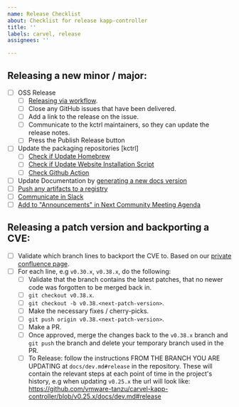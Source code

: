 ```yaml
---
name: Release Checklist
about: Checklist for release kapp-controller
title: ''
labels: carvel, release
assignees: ''

---
```


## Releasing a new minor / major:
- [ ] OSS Release
    - [ ] [Releasing via workflow](https://github.com/vmware-tanzu/carvel-kapp-controller/blob/develop/docs/dev.md#release).
    - [ ] Close any GitHub issues that have been delivered.
    - [ ] Add a link to the release on the issue.
    - [ ] Communicate to the kctrl maintainers, so they can update the release notes.
    - [ ] Press the Publish Release button
- [ ] Update the packaging repositories [kctrl]
    - [ ] [Check if Update Homebrew](https://hackmd.io/uVpvITUuR4Cbwzkzb7MEpQ?view#Update-Homebrew)
    - [ ] [Check if Update Website Installation Script](https://hackmd.io/uVpvITUuR4Cbwzkzb7MEpQ?view#Update-Website-Installation-Script)
    - [ ] [Check Github Action](https://hackmd.io/uVpvITUuR4Cbwzkzb7MEpQ?view#Update-Github-Action)
- [ ] Update Documentation by [generating a new docs version](https://hackmd.io/uVpvITUuR4Cbwzkzb7MEpQ?view#Generate-new-docs-version)
- [ ] [Push any artifacts to a registry](https://hackmd.io/uVpvITUuR4Cbwzkzb7MEpQ?view#Push-OCI-Images-to-Registry)
- [ ] [Communicate in Slack](https://hackmd.io/uVpvITUuR4Cbwzkzb7MEpQ?view#Communicate-in-Slack)
- [ ] [Add to "Announcements" in Next Community Meeting Agenda](https://hackmd.io/uVpvITUuR4Cbwzkzb7MEpQ?view#Announce-in-community-meeting)

## Releasing a patch version and backporting a CVE:
- [ ] Validate which branch lines to backport the CVE to. Based on our [private confluence page](https://confluence.eng.vmware.com/x/FyIuSQ).
- [ ] For each line, e.g `v0.30.x`, `v0.38.x`, do the following:
    - [ ] Validate that the branch contains the latest patches, that no newer code was forgotten to be merged back in.
    - [ ] `git checkout v0.38.x`.
    - [ ] `git checkout -b v0.38.<next-patch-version>`.
    - [ ] Make the necessary fixes / cherry-picks.
    - [ ] `git push origin v0.38.<next-patch-version>`.
    - [ ] Make a PR.
    - [ ] Once approved, merge the changes back to the `v0.38.x` branch and `git push` the branch and delete your temporary branch used in the PR.
    - [ ] To Release: follow the instructions FROM THE BRANCH YOU ARE UPDATING at `docs/dev.md#release` in the repository. These will contain the relevant steps at each point of time in the project's history, e.g when updating `v0.25.x` the url will look like: https://github.com/vmware-tanzu/carvel-kapp-controller/blob/v0.25.x/docs/dev.md#release
